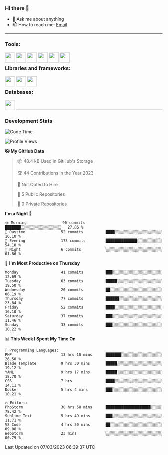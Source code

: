 ### Hi there 👋

- 💬 Ask me about anything
- 📫 How to reach me: [Email]

---

### Tools:
<img align='left' height="32" width="32" src="https://cdn.jsdelivr.net/npm/simple-icons@4.8.0/icons/phpstorm.svg" />
<img align='left' height="32" width="32" src="https://cdn.jsdelivr.net/npm/simple-icons@4.8.0/icons/webstorm.svg" />
<img align='left' height="32" width="32" src="https://cdn.jsdelivr.net/npm/simple-icons@4.8.0/icons/visualstudiocode.svg" />
<img align='left' height="32" width="32" src="https://cdn.jsdelivr.net/npm/simple-icons@4.8.0/icons/sublimetext.svg" />
<img align='left' height="32" width="32" src="https://cdn.jsdelivr.net/npm/simple-icons@4.8.0/icons/laragon.svg" />
<img align='left' height="32" width="32" src="https://cdn.jsdelivr.net/npm/simple-icons@4.8.0/icons/docker.svg" />
<br>

### Libraries and frameworks:
<img align='left' height="32" width="32" src="https://cdn.jsdelivr.net/npm/simple-icons@4.8.0/icons/laravel.svg" />
<img align='left' height="32" width="32" src="https://cdn.jsdelivr.net/npm/simple-icons@4.8.0/icons/vue-dot-js.svg" />
<img align='left' height="32" width="32" src="https://cdn.jsdelivr.net/npm/simple-icons@4.8.0/icons/jquery.svg" />
<br>

### Databases:
<img align='left' height="32" width="32" src="https://cdn.jsdelivr.net/npm/simple-icons@4.8.0/icons/mysql.svg" />
<br>

---
### Development Stats
<!--START_SECTION:waka-->
![Code Time](http://img.shields.io/badge/Code%20Time-1%2C039%20hrs%2046%20mins-blue)

![Profile Views](http://img.shields.io/badge/Profile%20Views-6-blue)

**🐱 My GitHub Data** 

> 📦 48.4 kB Used in GitHub's Storage 
 > 
> 🏆 44 Contributions in the Year 2023
 > 
> 🚫 Not Opted to Hire
 > 
> 📜 5 Public Repositories 
 > 
> 🔑 0 Private Repositories 
 > 
**I'm a Night 🦉** 

```text
🌞 Morning                90 commits          ███████░░░░░░░░░░░░░░░░░░   27.86 % 
🌆 Daytime                52 commits          ████░░░░░░░░░░░░░░░░░░░░░   16.10 % 
🌃 Evening                175 commits         ██████████████░░░░░░░░░░░   54.18 % 
🌙 Night                  6 commits           ░░░░░░░░░░░░░░░░░░░░░░░░░   01.86 % 
```
📅 **I'm Most Productive on Thursday** 

```text
Monday                   41 commits          ███░░░░░░░░░░░░░░░░░░░░░░   12.69 % 
Tuesday                  63 commits          █████░░░░░░░░░░░░░░░░░░░░   19.50 % 
Wednesday                20 commits          ██░░░░░░░░░░░░░░░░░░░░░░░   06.19 % 
Thursday                 77 commits          ██████░░░░░░░░░░░░░░░░░░░   23.84 % 
Friday                   52 commits          ████░░░░░░░░░░░░░░░░░░░░░   16.10 % 
Saturday                 37 commits          ███░░░░░░░░░░░░░░░░░░░░░░   11.46 % 
Sunday                   33 commits          ███░░░░░░░░░░░░░░░░░░░░░░   10.22 % 
```


📊 **This Week I Spent My Time On** 

```text
💬 Programming Languages: 
PHP                      13 hrs 10 mins      ███████░░░░░░░░░░░░░░░░░░   26.50 % 
Blade Template           9 hrs 30 mins       █████░░░░░░░░░░░░░░░░░░░░   19.12 % 
YAML                     9 hrs 17 mins       █████░░░░░░░░░░░░░░░░░░░░   18.70 % 
CSS                      7 hrs               ████░░░░░░░░░░░░░░░░░░░░░   14.11 % 
Docker                   5 hrs 4 mins        ███░░░░░░░░░░░░░░░░░░░░░░   10.21 % 

🔥 Editors: 
PhpStorm                 38 hrs 58 mins      ████████████████████░░░░░   78.42 % 
Sublime Text             5 hrs 49 mins       ███░░░░░░░░░░░░░░░░░░░░░░   11.71 % 
VS Code                  4 hrs 30 mins       ██░░░░░░░░░░░░░░░░░░░░░░░   09.08 % 
WebStorm                 23 mins             ░░░░░░░░░░░░░░░░░░░░░░░░░   00.79 % 
```


 Last Updated on 07/03/2023 06:39:37 UTC
<!--END_SECTION:waka-->

[huyviet]: https://huyviet.vn/
[EMAIl]: https://mail.google.com/mail/u/0/?fs=1&tf=cm&source=mailto&to=huynguyenviet0110@gmail.com
